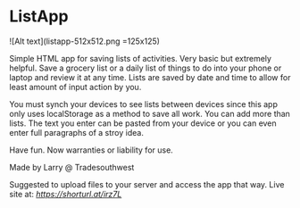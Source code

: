 # ListApp

![Alt text](listapp-512x512.png =125x125)

Simple HTML app for saving lists of activities. Very basic but extremely helpful. Save a grocery list or a daily list of things to do into your phone or laptop and review it at any time. Lists are saved by date and time to allow for least amount of input action by you.

You must synch your devices to see lists between devices since this app only uses localStorage as a method to save all work. You can add more than lists. The text you enter can be pasted from your device or you can even enter full paragraphs of a stroy idea.

Have fun. Now warranties or liability for use. 

Made by Larry @ Tradesouthwest

Suggested to upload files to your server and access the app that way.
Live site at: _https://shorturl.at/irz7L_
